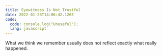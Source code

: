 ```yaml
---
title: Eyewitness Is Not Trustful
date: 2022-01-23T14:06:42.126Z
code:
  code: console.log("Unuseful");
  lang: javascript
---
```

What we think we remember usually does not reflect exactly what really happened.